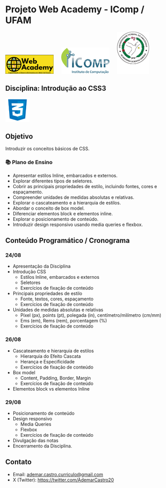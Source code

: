 # Projeto Web Academy - IComp / UFAM

<a href="https://webacademy.icomp.ufam.edu.br/"><img src="/assets/images/webacademy.png" width="30%"><a/> &nbsp;&nbsp;&nbsp;&nbsp;
<a href="https://icomp.ufam.edu.br/"><img src="/assets/images/icomp.png" width="30%"><a/> &nbsp;&nbsp;&nbsp;&nbsp;
<a href="https://ufam.edu.br/"><img src="/assets/images/ufam.png" width="20%"><a/>

## Disciplina: Introdução ao CSS3

<a href="https://developer.mozilla.org/pt-BR/docs/Web/CSS"><img src="/assets/images/css.png" width="15%"><a/>

## Objetivo
Introduzir os conceitos básicos de CSS.

### 📚 Plano de Ensino
- Apresentar estilos Inline, embarcados e externos.
- Explorar diferentes tipos de seletores.
- Cobrir as principais propriedades de estilo, incluindo fontes, cores e espaçamento.
- Compreender unidades de medidas absolutas e relativas.
- Explorar o cascateamento e a hierarquia de estilos.
- Abordar o conceito de box model.
- Diferenciar elementos block e elementos inline.
- Explorar o posicionamento de conteúdo.
- Introduzir design responsivo usando media queries e flexbox.

## Conteúdo Programático / Cronograma

### 24/08
- Apresentação da Disciplina
- Introdução CSS
  - Estilos Inline, embarcados e externos
  - Seletores
  - Exercícios de fixação de conteúdo
- Principais propriedades de estilo
  - Fonte, textos, cores, espaçamento
  - Exercícios de fixação de conteúdo
- Unidades de medidas absolutas e relativas
  - Píxel (px), points (pt), polegada (in), centímetro/milímetro (cm/mm)
  - Ems (em), Rems (rem), porcentagem (%)
  - Exercícios de fixação de conteúdo

### 26/08
- Cascateamento e hierarquia de estilos
  - Hierarquia do Efeito Cascata
  - Herança e Especificidade
  - Exercícios de fixação de conteúdo
- Box model
  - Content, Padding, Border, Margin
  - Exercícios de fixação de conteúdo
- Elementos block vs elementos Inline

### 29/08
- Posicionamento de conteúdo
- Design responsivo
  - Media Queries
  - Flexbox
  - Exercícios de fixação de conteúdo
- Divulgação das notas
- Encerramento da Disciplina.

## Contato
- Email: ademar.castro.curriculo@gmail.com
- X (Twitter): https://twitter.com/AdemarCastro20
